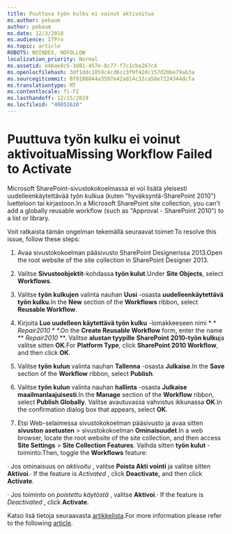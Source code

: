 ```yaml
---
title: Puuttuva työn kulku ei voinut aktivoitua
ms.author: pebaum
author: pebaum
ms.date: 12/3/2018
ms.audience: ITPro
ms.topic: article
ROBOTS: NOINDEX, NOFOLLOW
localization_priority: Normal
ms.assetid: e46ae8c5-3d81-457e-8c77-f7c1cbe267c4
ms.openlocfilehash: 3df1ddc1059c4cd6cc3f9f42dc157d20be79a63a
ms.sourcegitcommit: 0f0186044a3597e42ad14c32ca58e7224344dcfa
ms.translationtype: MT
ms.contentlocale: fi-FI
ms.lasthandoff: 12/15/2019
ms.locfileid: "40052610"
---
```

# <a name="missing-workflow-failed-to-activate"></a><span data-ttu-id="3db3b-102">Puuttuva työn kulku ei voinut aktivoitua</span><span class="sxs-lookup"><span data-stu-id="3db3b-102">Missing Workflow Failed to Activate</span></span>

<span data-ttu-id="3db3b-103">Microsoft SharePoint-sivustokokoelmassa ei voi lisätä yleisesti uudelleenkäytettävää työn kulkua (kuten "hyväksyntä-SharePoint 2010") luetteloon tai kirjastoon.</span><span class="sxs-lookup"><span data-stu-id="3db3b-103">In a Microsoft SharePoint site collection, you can't add a globally reusable workflow (such as "Approval - SharePoint 2010") to a list or library.</span></span>
  
<span data-ttu-id="3db3b-104">Voit ratkaista tämän ongelman tekemällä seuraavat toimet:</span><span class="sxs-lookup"><span data-stu-id="3db3b-104">To resolve this issue, follow these steps:</span></span> 
  
1. <span data-ttu-id="3db3b-105">Avaa sivustokokoelman pääsivusto SharePoint Designerissa 2013.</span><span class="sxs-lookup"><span data-stu-id="3db3b-105">Open the root website of the site collection in SharePoint Designer 2013.</span></span>
  
2. <span data-ttu-id="3db3b-106">Valitse **Sivustoobjektit**-kohdassa **työn kulut**.</span><span class="sxs-lookup"><span data-stu-id="3db3b-106">Under **Site Objects**, select **Workflows**.</span></span> 
  
3. <span data-ttu-id="3db3b-107">Valitse **työn kulkujen** valinta nauhan **Uusi** -osasta **uudelleenkäytettävä työn kulku**.</span><span class="sxs-lookup"><span data-stu-id="3db3b-107">In the **New** section of the **Workflows** ribbon, select **Reusable Workflow**.</span></span> 
  
4. <span data-ttu-id="3db3b-108">Kirjoita **Luo uudelleen käytettävä työn kulku** -lomakkeeseen nimi \* \* *Repair2010* \* \*.</span><span class="sxs-lookup"><span data-stu-id="3db3b-108">On the **Create Reusable Workflow** form, enter the name \*\* *Repair2010* \*\*.</span></span> <span data-ttu-id="3db3b-109">Valitse **alustan tyypille** **SharePoint 2010-työn kulku**ja valitse sitten **OK**.</span><span class="sxs-lookup"><span data-stu-id="3db3b-109">For **Platform Type**, click **SharePoint 2010 Workflow**, and then click **OK**.</span></span> 
  
1. <span data-ttu-id="3db3b-110">Valitse **työn kulun** valinta nauhan **Tallenna** -osasta **Julkaise**.</span><span class="sxs-lookup"><span data-stu-id="3db3b-110">In the **Save** section of the **Workflow** ribbon, select **Publish**.</span></span> 
  
2. <span data-ttu-id="3db3b-111">Valitse **työn kulun** valinta nauhan **hallinta** -osasta **Julkaise maailmanlaajuisesti**.</span><span class="sxs-lookup"><span data-stu-id="3db3b-111">In the **Manage** section of the **Workflow** ribbon, select **Publish Globally**.</span></span> <span data-ttu-id="3db3b-112">Valitse avautuvassa vahvistus ikkunassa **OK**.</span><span class="sxs-lookup"><span data-stu-id="3db3b-112">In the confirmation dialog box that appears, select **OK**.</span></span> 
  
3. <span data-ttu-id="3db3b-113">Etsi Web-selaimessa sivustokokoelman pääsivusto ja avaa sitten **sivuston asetusten** \> sivustokokoelman **Ominaisuudet**.</span><span class="sxs-lookup"><span data-stu-id="3db3b-113">In a web browser, locate the root website of the site collection, and then access **Site Settings** \> **Site Collection Features**.</span></span> <span data-ttu-id="3db3b-114">Vaihda sitten **työn kulut** -toiminto:</span><span class="sxs-lookup"><span data-stu-id="3db3b-114">Then, toggle the **Workflows** feature:</span></span> 
  
<span data-ttu-id="3db3b-115">· Jos ominaisuus on *aktivoitu* , valitse **Poista Akti vointi** ja valitse sitten **Aktivoi**.</span><span class="sxs-lookup"><span data-stu-id="3db3b-115">· If the feature is  *Activated*  , click **Deactivate,** and then click **Activate**.</span></span> 
  
<span data-ttu-id="3db3b-116">· Jos toiminto on *poistettu käytöstä* , valitse **Aktivoi**.</span><span class="sxs-lookup"><span data-stu-id="3db3b-116">· If the feature is  *Deactivated*  , click **Activate**.</span></span> 
  
<span data-ttu-id="3db3b-117">Katso lisä tietoja seuraavasta [artikkelista](https://go.microsoft.com/fwlink/?linkid=2047770&amp;clcid=0x409).</span><span class="sxs-lookup"><span data-stu-id="3db3b-117">For more information please refer to the following [article](https://go.microsoft.com/fwlink/?linkid=2047770&amp;clcid=0x409).</span></span>
  

